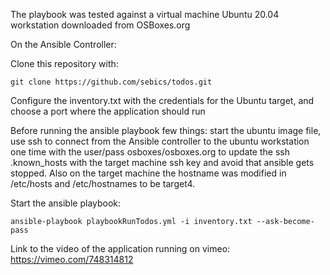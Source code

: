 The playbook was tested against a virtual machine Ubuntu 20.04 workstation downloaded from OSBoxes.org

On the Ansible Controller:

Clone this repository with:

    git clone https://github.com/sebics/todos.git

Configure the inventory.txt with the credentials for the Ubuntu target, and choose a port where the application should run

Before running the ansible playbook few things: start the ubuntu image file, use ssh to connect from the Ansible controller to the ubuntu workstation one time with the user/pass osboxes/osboxes.org to update the ssh .known_hosts with the target machine ssh key and avoid that ansible gets stopped. Also on the target machine the hostname was modified in /etc/hosts and /etc/hostnames to be target4.

Start the ansible playbook:

    ansible-playbook playbookRunTodos.yml -i inventory.txt --ask-become-pass

Link to the video of the application running on vimeo: https://vimeo.com/748314812


